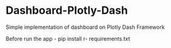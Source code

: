 # Dashboard-Plotly-Dash
Simple implementation of dashboard on Plotly Dash Framework

Before run the app - pip install r- requirements.txt
